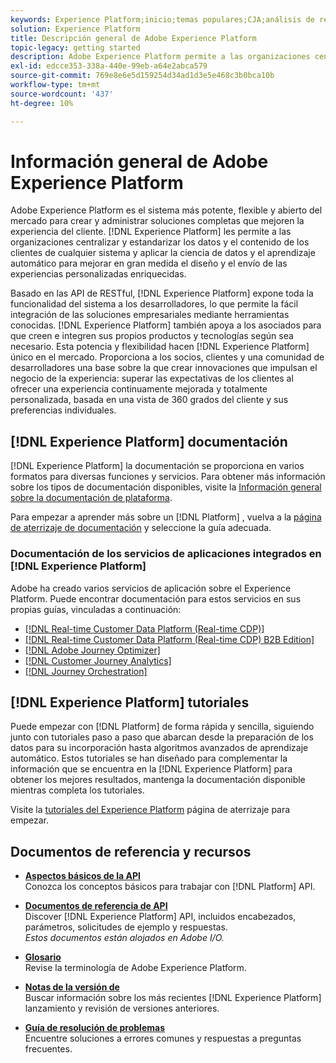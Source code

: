 ```yaml
---
keywords: Experience Platform;inicio;temas populares;CJA;análisis de recorrido;análisis de recorrido del cliente;organización de campañas;organización;recorrido del cliente;recorrido;orquestación de recorrido;capacidad;región
solution: Experience Platform
title: Descripción general de Adobe Experience Platform
topic-legacy: getting started
description: Adobe Experience Platform permite a las organizaciones centralizar y estandarizar los datos de los clientes antes de aplicar la ciencia de datos y el aprendizaje automático para mejorar en gran medida el diseño y el envío de las experiencias personalizadas enriquecidas.
exl-id: edcce353-338a-440e-99eb-a64e2abca579
source-git-commit: 769e8e6e5d159254d34ad1d3e5e468c3b0bca10b
workflow-type: tm+mt
source-wordcount: '437'
ht-degree: 10%

---
```


# Información general de Adobe Experience Platform

Adobe Experience Platform es el sistema más potente, flexible y abierto del mercado para crear y administrar soluciones completas que mejoren la experiencia del cliente. [!DNL Experience Platform] les permite a las organizaciones centralizar y estandarizar los datos y el contenido de los clientes de cualquier sistema y aplicar la ciencia de datos y el aprendizaje automático para mejorar en gran medida el diseño y el envío de las experiencias personalizadas enriquecidas.

Basado en las API de RESTful, [!DNL Experience Platform] expone toda la funcionalidad del sistema a los desarrolladores, lo que permite la fácil integración de las soluciones empresariales mediante herramientas conocidas. [!DNL Experience Platform] también apoya a los asociados para que creen e integren sus propios productos y tecnologías según sea necesario. Esta potencia y flexibilidad hacen [!DNL Experience Platform] único en el mercado. Proporciona a los socios, clientes y una comunidad de desarrolladores una base sobre la que crear innovaciones que impulsan el negocio de la experiencia: superar las expectativas de los clientes al ofrecer una experiencia continuamente mejorada y totalmente personalizada, basada en una vista de 360 grados del cliente y sus preferencias individuales.

## [!DNL Experience Platform] documentación

[!DNL Experience Platform] la documentación se proporciona en varios formatos para diversas funciones y servicios. Para obtener más información sobre los tipos de documentación disponibles, visite la [Información general sobre la documentación de plataforma](documentation/overview.md).

Para empezar a aprender más sobre un [!DNL Platform] , vuelva a la [página de aterrizaje de documentación](https://experienceleague.adobe.com/docs/experience-platform.html) y seleccione la guía adecuada.

### Documentación de los servicios de aplicaciones integrados en [!DNL Experience Platform]

Adobe ha creado varios servicios de aplicación sobre el Experience Platform. Puede encontrar documentación para estos servicios en sus propias guías, vinculadas a continuación:

* [[!DNL Real-time Customer Data Platform (Real-time CDP)]](../rtcdp/overview.md)
* [[!DNL Real-time Customer Data Platform (Real-time CDP) B2B Edition]](../rtcdp/b2b-overview.md)
* [[!DNL Adobe Journey Optimizer]](https://experienceleague.adobe.com/docs/journey-optimizer.html)
* [[!DNL Customer Journey Analytics]](https://experienceleague.adobe.com/docs/customer-journey-analytics.html)
* [[!DNL Journey Orchestration]](https://experienceleague.adobe.com/docs/journey-orchestration.html)

## [!DNL Experience Platform] tutoriales

Puede empezar con [!DNL Platform] de forma rápida y sencilla, siguiendo junto con tutoriales paso a paso que abarcan desde la preparación de los datos para su incorporación hasta algoritmos avanzados de aprendizaje automático. Estos tutoriales se han diseñado para complementar la información que se encuentra en la [!DNL Experience Platform] para obtener los mejores resultados, mantenga la documentación disponible mientras completa los tutoriales.

Visite la [tutoriales del Experience Platform](https://www.adobe.com/go/platform-tutorials-home-en) página de aterrizaje para empezar.

## Documentos de referencia y recursos

* [**Aspectos básicos de la API**](api-fundamentals.md)\
   Conozca los conceptos básicos para trabajar con [!DNL Platform] API.

* [**Documentos de referencia de API**](https://www.adobe.com/go/platform-api-reference-en)\
   Discover [!DNL Experience Platform] API, incluidos encabezados, parámetros, solicitudes de ejemplo y respuestas.<br/>*Estos documentos están alojados en Adobe I/O.*

* [**Glosario**](glossary.md)\
   Revise la terminología de Adobe Experience Platform.

* [**Notas de la versión de**](https://www.adobe.com/go/platform-release-notes-en)\
   Buscar información sobre los más recientes [!DNL Experience Platform] lanzamiento y revisión de versiones anteriores.

* [**Guía de resolución de problemas**](troubleshooting.md)\
   Encuentre soluciones a errores comunes y respuestas a preguntas frecuentes.
